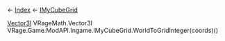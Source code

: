 ← [Index](Api-Index) ← [IMyCubeGrid](VRage.Game.ModAPI.Ingame.IMyCubeGrid)

[Vector3I](VRageMath.Vector3I) VRageMath.Vector3I VRage.Game.ModAPI.Ingame.IMyCubeGrid.WorldToGridInteger(coords)()